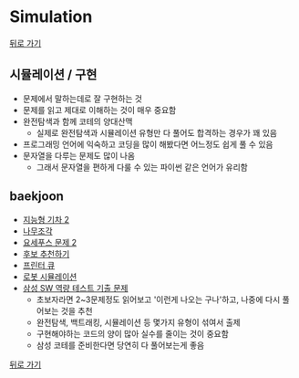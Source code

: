 # Simulation

[뒤로 가기](https://github.com/nadarm/42-algorithm)

## 시뮬레이션 / 구현
- 문제에서 말하는데로 잘 구현하는 것
- 문제를 읽고 제대로 이해하는 것이 매우 중요함
- 완전탐색과 함께 코테의 양대산맥
    - 실제로 완전탐색과 시뮬레이션 유형만 다 풀어도 합격하는 경우가 꽤 있음
- 프로그래밍 언어에 익숙하고 코딩을 많이 해봤다면 어느정도 쉽게 풀 수 있음
- 문자열을 다루는 문제도 많이 나옴
    - 그래서 문자열을 편하게 다룰 수 있는 파이썬 같은 언어가 유리함

## baekjoon
- [지능형 기차 2](https://www.acmicpc.net/problem/2460)
- [나무조각](https://www.acmicpc.net/problem/2947)
- [요세푸스 문제 2](https://www.acmicpc.net/problem/1168)
- [후보 추천하기](https://www.acmicpc.net/problem/1713)
- [프린터 큐](https://www.acmicpc.net/problem/1966)
- [로봇 시뮬레이션](https://www.acmicpc.net/problem/2174)
- [삼성 SW 역량 테스트 기출 문제](https://www.acmicpc.net/workbook/view/1152)
    - 초보자라면 2~3문제정도 읽어보고 '이런게 나오는 구나'하고, 나중에 다시 풀어보는 것을 추천
    - 완전탐색, 백트래킹, 시뮬레이션 등 몇가지 유형이 섞여서 출제
    - 구현해야하는 코드의 양이 많아 실수를 줄이는 것이 중요함
    - 삼성 코테를 준비한다면 당연히 다 풀어보는게 좋음

[뒤로 가기](https://github.com/nadarm/42-algorithm)
